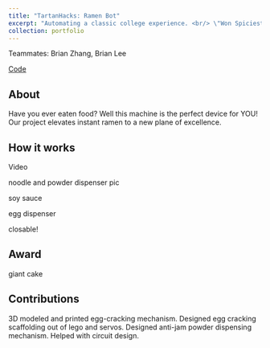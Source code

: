 ```yaml
---
title: "TartanHacks: Ramen Bot"
excerpt: "Automating a classic college experience. <br/> \"Won Spiciest Meme\" award. <br/><img src='/images/ramensplash.jpg'>"
collection: portfolio
---
```


Teammates: Brian Zhang, Brian Lee

[Code](https://github.com/atomicapple0/ramen_bot)

## About

Have you ever eaten food? Well this machine is the perfect device for YOU! Our project elevates instant ramen to a new plane of excellence.

## How it works

Video

noodle and powder dispenser pic

soy sauce

egg dispenser

closable!

## Award

giant cake

## Contributions

3D modeled and printed egg-cracking mechanism. Designed egg cracking scaffolding out of lego and servos. Designed anti-jam powder dispensing mechanism. Helped with circuit design. 